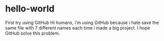 # hello-world
First try using GitHub
Hi humans, i'm using GitHub because i hate save the same file with 7 different names each time i made a big project. 
I hope GitHub solve this problem. 

